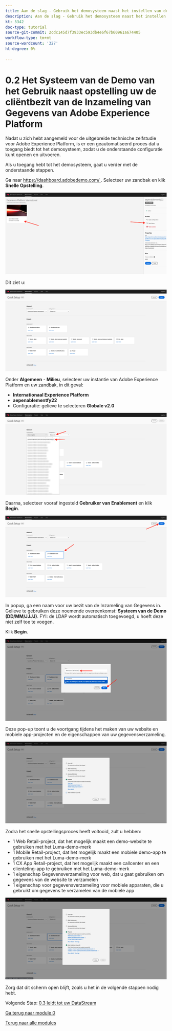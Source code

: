 ```yaml
---
title: Aan de slag - Gebruik het demosysteem naast het instellen van de opstarteigenschap
description: Aan de slag - Gebruik het demosysteem naast het instellen van de opstarteigenschap
kt: 5342
doc-type: tutorial
source-git-commit: 2cdc145d7f3933ec593db4e6f67b60961a674405
workflow-type: tm+mt
source-wordcount: '327'
ht-degree: 0%

---
```


# 0.2 Het Systeem van de Demo van het Gebruik naast opstelling uw de cliëntbezit van de Inzameling van Gegevens van Adobe Experience Platform

Nadat u zich hebt aangemeld voor de uitgebreide technische zelfstudie voor Adobe Experience Platform, is er een geautomatiseerd proces dat u toegang biedt tot het demosysteem, zodat u de onderstaande configuratie kunt openen en uitvoeren.

Als u toegang hebt tot het demosysteem, gaat u verder met de onderstaande stappen.

Ga naar [ https://dashboard.adobedemo.com/ ](https://dashboard.adobedemo.com/). Selecteer uw zandbak en klik **Snelle Opstelling**.

![ DSN ](./images/dsnh1.png)

Dit ziet u:

![ DSN ](./images/dsnhome.png)

Onder **Algemeen** - **Milieu**, selecteer uw instantie van Adobe Experience Platform en uw zandbak, in dit geval:

- **Internationaal Experience Platform**
- **aepenablementfy22**
- Configuratie: gelieve te selecteren **Globale v2.0**

![ DSN ](./images/dsn1.png)

Daarna, selecteer vooraf ingesteld **Gebruiker van Enablement** en klik **Begin**.

![ DSN ](./images/dsn2.png)

In popup, ga een naam voor uw bezit van de Inzameling van Gegevens in. Gelieve te gebruiken deze noemende overeenkomst: **Systeem van de Demo (DD/MM/JJJJ)**. FYI: de LDAP wordt automatisch toegevoegd, u hoeft deze niet zelf toe te voegen.

Klik **Begin**.

![ DSN ](./images/dsn3.png)

Deze pop-up toont u de voortgang tijdens het maken van uw website en mobiele app-projecten en de eigenschappen van uw gegevensverzameling.

![ DSN ](./images/dsn4.png)

Zodra het snelle opstellingsproces heeft voltooid, zult u hebben:

- 1 Web Retail-project, dat het mogelijk maakt een demo-website te gebruiken met het Luma-demo-merk
- 1 Mobile Retail-project, dat het mogelijk maakt een mobiele demo-app te gebruiken met het Luma-demo-merk
- 1 CX App Retail-project, dat het mogelijk maakt een callcenter en een clienteling-app te gebruiken met het Luma-demo-merk
- 1 eigenschap Gegevensverzameling voor web, dat u gaat gebruiken om gegevens van de website te verzamelen
- 1 eigenschap voor gegevensverzameling voor mobiele apparaten, die u gebruikt om gegevens te verzamelen van de mobiele app

![ DSN ](./images/dsn5.png)

Zorg dat dit scherm open blijft, zoals u het in de volgende stappen nodig hebt.

Volgende Stap: [ 0.3 leidt tot uw DataStream ](./ex3.md)

[Ga terug naar module 0](./getting-started.md)

[Terug naar alle modules](./../../../overview.md)
